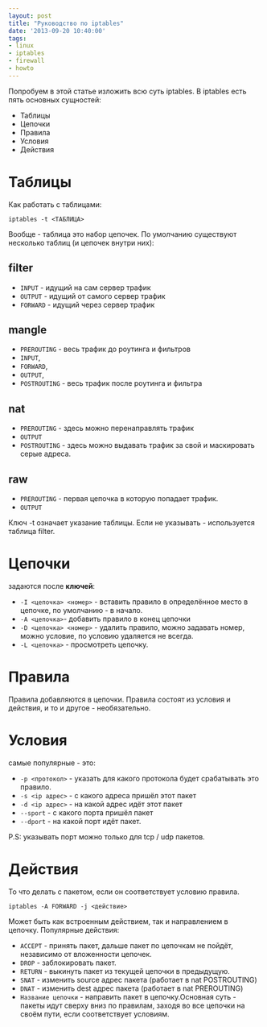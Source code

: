 ```yaml
---
layout: post
title: "Руководство по iptables"
date: '2013-09-20 10:40:00'
tags:
- linux
- iptables
- firewall
- howto
---
```


Попробуем в этой статье изложить всю суть iptables. В iptables есть пять основных сущностей:

-  Таблицы
-  Цепочки
-  Правила
-  Условия
-  Действия

# Таблицы

Как работать с таблицами:

``` SHELL
iptables -t <ТАБЛИЦА>
```

Вообще - таблица это набор цепочек. По умолчанию существуют несколько таблиц (и цепочек внутри них):

## filter

* `INPUT` - идущий на сам сервер трафик
* `OUTPUT` - идущий от самого сервер трафик
* `FORWARD` - идущий через сервер трафик

## mangle

* `PREROUTING` - весь трафик до роутинга и фильтров
* `INPUT`,
* `FORWARD`,
* `OUTPUT`,
* `POSTROUTING` - весь трафик после роутинга и фильтра

## nat

* `PREROUTING` - здесь можно перенаправлять трафик
* `OUTPUT`
* `POSTROUTING` - здесь можно выдавать трафик за свой и маскировать серые адреса.

## raw

* `PREROUTING` - первая цепочка в которую попадает трафик.
* `OUTPUT`

Ключ -t означает указание таблицы. Если не указывать - используется таблица filter.

# Цепочки

задаются после **ключей**:

* `-I <цепочка> ﻿<номер>` - вставить правило в определённое место в цепочке, по умолчанию - в начало.
* `-A <цепочка>`- добавить правило в конец цепочки
* `-D <цепочка> <номер>` - удалить правило, можно задавать номер, можно условие, по условию удаляется не всегда.
* `-L <цепочка>` - просмотреть цепочку.

# Правила

Правила добавляются в цепочки. Правила состоят из условия и действия, и то и другое - необязательно.

# Условия

самые популярные - это:

- `-p <протокол>` - указать для какого протокола будет срабатывать это правило.
- `-s <ip адрес>` - с какого адреса пришёл этот пакет
- `-d <ip адрес>` - на какой адрес идёт этот пакет
- `--sport` <source port> - с какого порта пришёл пакет
- `--dport` <dest port> - на какой порт идёт пакет.

P.S: указывать порт можно только для tcp / udp пакетов.

# Действия
То что делать с пакетом, если он соответствует условию правила.

``` shell
iptables -A FORWARD -j <действие>
```

Может быть как встроенным действием, так и направлением в цепочку. Популярные действия:

* `ACCEPT` - принять пакет, дальше пакет по цепочкам не пойдёт, независимо от вложенности цепочек.
* `DROP` - заблокировать пакет.
* `RETURN` - выкинуть пакет из текущей цепочки в предыдущую.
* `SNAT` - изменить source адрес пакета (работает в nat POSTROUTING)
* `DNAT` - изменить dest адрес пакета (работает в nat PREROUTING)
* `Название цепочки` - направить пакет в цепочку.Основная суть - пакеты идут сверху вниз по правилам, заходя во все цепочки на своём пути, если соответствует условиям.
